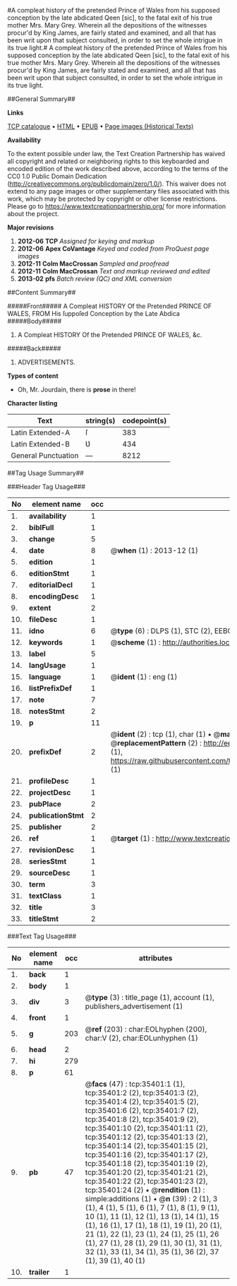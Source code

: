 #A compleat history of the pretended Prince of Wales from his supposed conception by the late abdicated Qeen [sic], to the fatal exit of his true mother Mrs. Mary Grey. Wherein all the depositions of the witnesses procur'd by King James, are fairly stated and examined, and all that has been writ upon that subject consulted, in order to set the whole intrigue in its true light.#
A compleat history of the pretended Prince of Wales from his supposed conception by the late abdicated Qeen [sic], to the fatal exit of his true mother Mrs. Mary Grey. Wherein all the depositions of the witnesses procur'd by King James, are fairly stated and examined, and all that has been writ upon that subject consulted, in order to set the whole intrigue in its true light.

##General Summary##

**Links**

[TCP catalogue](http://www.ota.ox.ac.uk/tcp/)  • 
[HTML](http://tei.it.ox.ac.uk/tcp/Texts-HTML/free/A34/A34166.html)  • 
[EPUB](http://tei.it.ox.ac.uk/tcp/Texts-EPUB/free/A34/A34166.epub) • 
[Page images (Historical Texts)](https://historicaltexts.jisc.ac.uk/eebo-99830939e)

**Availability**

To the extent possible under law, the Text Creation Partnership has waived all copyright and related or neighboring rights to this keyboarded and encoded edition of the work described above, according to the terms of the CC0 1.0 Public Domain Dedication (http://creativecommons.org/publicdomain/zero/1.0/). This waiver does not extend to any page images or other supplementary files associated with this work, which may be protected by copyright or other license restrictions. Please go to https://www.textcreationpartnership.org/ for more information about the project.

**Major revisions**

1. __2012-06__ __TCP__ *Assigned for keying and markup*
1. __2012-06__ __Apex CoVantage__ *Keyed and coded from ProQuest page images*
1. __2012-11__ __Colm MacCrossan__ *Sampled and proofread*
1. __2012-11__ __Colm MacCrossan__ *Text and markup reviewed and edited*
1. __2013-02__ __pfs__ *Batch review (QC) and XML conversion*

##Content Summary##

#####Front#####
A Compleat HISTORY Of the Pretended PRINCE OF WALES, FROM His ſuppoſed Conception by the Late Abdica
#####Body#####

1. A Compleat HISTORY Of the Pretended PRINCE OF WALES, &c.

#####Back#####

1. ADVERTISEMENTS.

**Types of content**

  * Oh, Mr. Jourdain, there is **prose** in there!

**Character listing**


|Text|string(s)|codepoint(s)|
|---|---|---|
|Latin Extended-A|ſ|383|
|Latin Extended-B|Ʋ|434|
|General Punctuation|—|8212|

##Tag Usage Summary##

###Header Tag Usage###

|No|element name|occ|attributes|
|---|---|---|---|
|1.|__availability__|1||
|2.|__biblFull__|1||
|3.|__change__|5||
|4.|__date__|8| @__when__ (1) : 2013-12 (1)|
|5.|__edition__|1||
|6.|__editionStmt__|1||
|7.|__editorialDecl__|1||
|8.|__encodingDesc__|1||
|9.|__extent__|2||
|10.|__fileDesc__|1||
|11.|__idno__|6| @__type__ (6) : DLPS (1), STC (2), EEBO-CITATION (1), PROQUEST (1), VID (1)|
|12.|__keywords__|1| @__scheme__ (1) : http://authorities.loc.gov/ (1)|
|13.|__label__|5||
|14.|__langUsage__|1||
|15.|__language__|1| @__ident__ (1) : eng (1)|
|16.|__listPrefixDef__|1||
|17.|__note__|7||
|18.|__notesStmt__|2||
|19.|__p__|11||
|20.|__prefixDef__|2| @__ident__ (2) : tcp (1), char (1)  •  @__matchPattern__ (2) : ([0-9\-]+):([0-9IVX]+) (1), (.+) (1)  •  @__replacementPattern__ (2) : http://eebo.chadwyck.com/downloadtiff?vid=$1&page=$2 (1), https://raw.githubusercontent.com/textcreationpartnership/Texts/master/tcpchars.xml#$1 (1)|
|21.|__profileDesc__|1||
|22.|__projectDesc__|1||
|23.|__pubPlace__|2||
|24.|__publicationStmt__|2||
|25.|__publisher__|2||
|26.|__ref__|1| @__target__ (1) : http://www.textcreationpartnership.org/docs/. (1)|
|27.|__revisionDesc__|1||
|28.|__seriesStmt__|1||
|29.|__sourceDesc__|1||
|30.|__term__|3||
|31.|__textClass__|1||
|32.|__title__|3||
|33.|__titleStmt__|2||


###Text Tag Usage###

|No|element name|occ|attributes|
|---|---|---|---|
|1.|__back__|1||
|2.|__body__|1||
|3.|__div__|3| @__type__ (3) : title_page (1), account (1), publishers_advertisement (1)|
|4.|__front__|1||
|5.|__g__|203| @__ref__ (203) : char:EOLhyphen (200), char:V (2), char:EOLunhyphen (1)|
|6.|__head__|2||
|7.|__hi__|279||
|8.|__p__|61||
|9.|__pb__|47| @__facs__ (47) : tcp:35401:1 (1), tcp:35401:2 (2), tcp:35401:3 (2), tcp:35401:4 (2), tcp:35401:5 (2), tcp:35401:6 (2), tcp:35401:7 (2), tcp:35401:8 (2), tcp:35401:9 (2), tcp:35401:10 (2), tcp:35401:11 (2), tcp:35401:12 (2), tcp:35401:13 (2), tcp:35401:14 (2), tcp:35401:15 (2), tcp:35401:16 (2), tcp:35401:17 (2), tcp:35401:18 (2), tcp:35401:19 (2), tcp:35401:20 (2), tcp:35401:21 (2), tcp:35401:22 (2), tcp:35401:23 (2), tcp:35401:24 (2)  •  @__rendition__ (1) : simple:additions (1)  •  @__n__ (39) : 2 (1), 3 (1), 4 (1), 5 (1), 6 (1), 7 (1), 8 (1), 9 (1), 10 (1), 11 (1), 12 (1), 13 (1), 14 (1), 15 (1), 16 (1), 17 (1), 18 (1), 19 (1), 20 (1), 21 (1), 22 (1), 23 (1), 24 (1), 25 (1), 26 (1), 27 (1), 28 (1), 29 (1), 30 (1), 31 (1), 32 (1), 33 (1), 34 (1), 35 (1), 36 (2), 37 (1), 39 (1), 40 (1)|
|10.|__trailer__|1||
